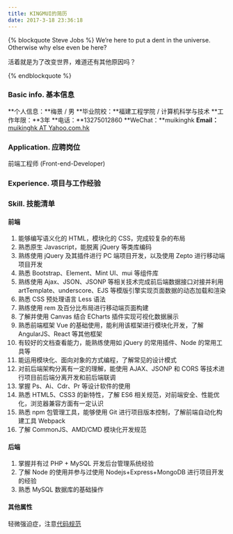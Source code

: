 ```yaml
---
title: KINGMUI的简历
date: 2017-3-18 23:36:18
---
```


{% blockquote Steve Jobs %}
We’re here to put a dent in the universe. Otherwise why else even be here?

活着就是为了改变世界，难道还有其他原因吗？

{% endblockquote %}

### Basic info. 基本信息
**个人信息：**梅景 / 男
**毕业院校：**福建工程学院 / 计算机科学与技术
**工作年限：**3年
**电话：**13275012860
**WeChat：**muikinghk
**Email：**[muikinghk AT Yahoo.com.hk](mailto:muikinghk@yahoo.com.hk)

### Application. 应聘岗位
前端工程师 (Front-end-Developer)

### Experience. 项目与工作经验

### Skill. 技能清单

#### 前端

1. 能够编写语义化的 HTML，模块化的  CSS，完成较复杂的布局
2. 熟悉原生 Javascript，能脱离 jQuery 等类库编码
3. 熟练使用 jQuery 及其插件进行 PC 端项目开发，以及使用 Zepto 进行移动端项目开发
4. 熟悉 Bootstrap、Element、Mint UI、mui 等组件库
5. 熟练使用 Ajax、JSON、JSONP 等相关技术完成前后端数据接口对接并利用 artTemplate、underscore、EJS 等模版引擎实现页面数据的动态加载和渲染
6. 熟悉 CSS 预处理语言 Less 语法
7. 熟练使用 rem 及百分比布局进行移动端页面构建
8. 了解并使用 Canvas 结合 ECharts 插件实现可视化数据展示
9. 熟悉前端框架 Vue 的基础使用，能利用该框架进行模块化开发，了解 AngularJS、React 等其他框架
10. 有较好的文档查看能力，能熟练使用如 jQuery 的常用插件、Node 的常用工具等
11. 能运用模块化、面向对象的方式编程，了解常见的设计模式
12. 对前后端架构分离有一定的理解，能使用 AJAX、JSONP 和 CORS 等技术进行项目前后端分离开发和前后端联调
13. 掌握 Ps、Ai、Cdr、Pr 等设计软件的使用
14. 熟悉 HTML5、CSS3 的新特性，了解 ES6 相关规范，对前端安全、性能优化，浏览器兼容方面有一定认识
15. 熟悉 npm 包管理工具，能够使用 Git 进行项目版本控制，了解前端自动化构建工具 Webpack
16. 了解 CommonJS、AMD/CMD 模块化开发规范

#### 后端
1. 掌握并有过 PHP + MySQL 开发后台管理系统经验
2. 了解 Node 的使用并参与过使用 Nodejs+Express+MongoDB 进行项目开发的经验
3. 熟悉 MySQL 数据库的基础操作

#### 其他属性
轻微强迫症，注意[代码规范](https://github.com/ecomfe/spec)


